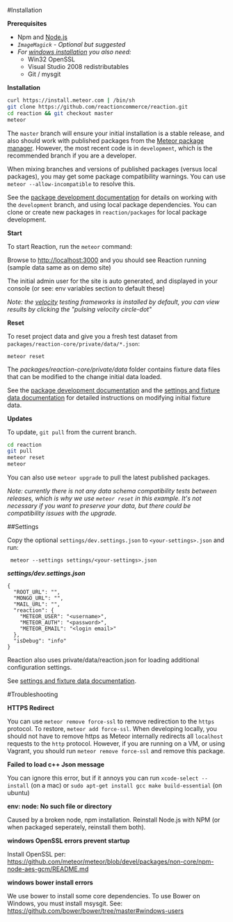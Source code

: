 #Installation

**Prerequisites**

- Npm and [Node.js](http://nodejs.org/)
- *`ImageMagick` - Optional but suggested*
- *For [windows installation](https://github.com/reactioncommerce/reaction/issues/363) you also need:*
	- Win32 OpenSSL
	- Visual Studio 2008 redistributables
	- Git / mysgit

**Installation**

```bash
curl https://install.meteor.com | /bin/sh
git clone https://github.com/reactioncommerce/reaction.git
cd reaction && git checkout master
meteor
```

The `master` branch will ensure your initial installation is a stable release, and also should work with published packages from the [Meteor package manager](https://atmospherejs.com/). However, the most recent code is in `development`, which is the recommended branch if you are a developer.

When mixing branches and versions of published packages (versus local packages), you may get some package compatibility warnings. You can use `meteor --allow-incompatible` to resolve this.

See the [package development documentation](https://github.com/reactioncommerce/reaction-core/blob/master/docs/packages.md) for details on working with the `development` branch, and using local package dependencies. You can clone or create new packages in `reaction/packages` for local package development.

**Start**

To start Reaction, run the `meteor` command:

Browse to [http://localhost:3000](http://localhost:3000) and you should see Reaction running (sample data same as on demo site)

The initial admin user for the site is auto generated, and displayed in your console (or see: env variables section to default these)

*Note: the [velocity](http://velocity.meteor.com/) testing frameworks is installed by default, you can view results by clicking the "pulsing velocity circle-dot"*

**Reset**

To reset project data and give you a fresh test dataset from `packages/reaction-core/private/data/*.json`:

    meteor reset

The  *packages/reaction-core/private/data* folder contains fixture data  files that can be modified to the change initial data loaded.

See the [package development documentation](https://github.com/reactioncommerce/reaction-core/blob/master/docs/packages.md)  and the [settings and fixture data documentation](https://github.com/reactioncommerce/reaction-core/blob/master/docs/deploying.md) for detailed instructions on modifying initial fixture data.

**Updates**

To update, `git pull` from the current branch.

```bash
cd reaction
git pull
meteor reset
meteor
```

You can also use `meteor upgrade` to pull the latest published packages.

*Note: currently there is not any data schema compatibility tests between releases, which is why we use `meteor reset` in this example. It's not necessary if you want to preserve your data, but there could be compatibility issues with the upgrade.*

##Settings

Copy the optional `settings/dev.settings.json` to `<your-settings>.json` and run:


	 meteor --settings settings/<your-settings>.json



***settings/dev.settings.json***

```
{
  "ROOT_URL": "",
  "MONGO_URL": "",
  "MAIL_URL": "",
  "reaction": {
    "METEOR_USER": "<username>",
    "METEOR_AUTH": "<password>",
    "METEOR_EMAIL": "<login email>"
  },
  "isDebug": "info"
}
```

Reaction also uses private/data/reaction.json for loading additional configuration settings.

See [settings and fixture data documentation](https://github.com/reactioncommerce/reaction-core/blob/master/docs/deploying.md).

#Troubleshooting

**HTTPS Redirect**

You can use `meteor remove force-ssl` to remove redirection to the `https` protocol.  To restore, `meteor add force-ssl`.  When developing locally, you should not have to remove https as Meteor internally redirects all `localhost` requests to the `http` protocol. However, if you are running on a VM, or using Vagrant, you should run `meteor remove force-ssl` and remove this package.

**Failed to load c++ Json message**

You can ignore this error, but if it annoys you can run
`xcode-select --install` (on a mac) or
`sudo apt-get install gcc make build-essential` (on ubuntu)

**env: node: No such file or directory**

Caused by a broken node, npm installation.
Reinstall Node.js with NPM (or when packaged seperately, reinstall them both).

**windows OpenSSL errors prevent startup**

Install OpenSSL per: https://github.com/meteor/meteor/blob/devel/packages/non-core/npm-node-aes-gcm/README.md

**windows bower install errors**

We use bower to install some core dependencies. To use Bower on Windows, you must install msysgit. See: https://github.com/bower/bower/tree/master#windows-users
